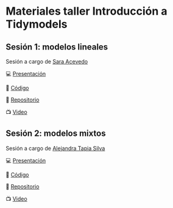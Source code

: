 # Materiales taller Introducción a Tidymodels

## Sesión 1: modelos lineales
Sesión a cargo de [Sara Acevedo](https://twitter.com/saryace)

 

:computer: [Presentación](https://raw.githack.com/Saryace/tallertidymodels/master/tallertidymodels.html)

:page_facing_up: [Código](https://minhaskamal.github.io/DownGit/#/home?url=https://github.com/Saryace/tallertidymodels/raw/master/tallertidymodels.R)

:open_file_folder: [Repositorio](https://github.com/Saryace/tallertidymodels)

:tv: [Video](https://vimeo.com/525178849)

## Sesión 2: modelos mixtos
Sesión a cargo de [Alejandra Tapia Silva](https://twitter.com/aleants)
 

:computer: [Presentación](https://alejandraandrea.github.io/slides-xaringan-mixed-models)

:page_facing_up: [Código](https://github.com/alejandraandrea/slides-xaringan-mixed-models/blob/master/code_mixed-models.R)

:open_file_folder: [Repositorio](https://github.com/alejandraandrea/slides-xaringan-mixed-models)

:tv: [Video](https://vimeo.com/526381086)


